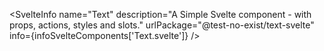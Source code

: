 <script lang="ts">
	import { SvelteInfo } from '../../lib/index';
	import infoSvelteComponents from './infoSvelteComponents.json';
</script>

<SvelteInfo
name="Text"
description="A Simple Svelte component - with props, actions, styles and slots."
urlPackage="@test-no-exist/text-svelte"
info={infoSvelteComponents['Text.svelte']}
/>
